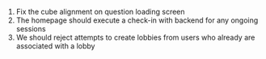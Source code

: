 1. Fix the cube alignment on question loading screen
1. The homepage should execute a check-in with backend for any ongoing sessions
1. We should reject attempts to create lobbies from users who already are associated with a lobby
